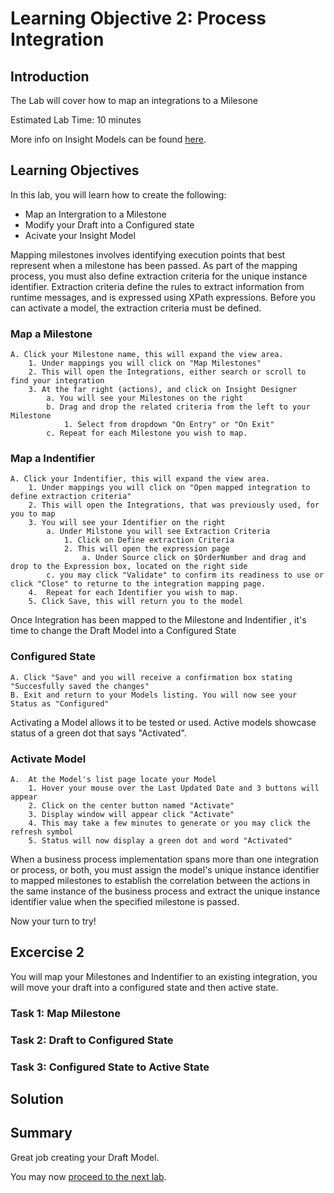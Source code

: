 # Learning Objective 2: Process Integration

## Introduction
The Lab will cover how to map an integrations to a Milesone

Estimated Lab Time: 10 minutes

More info on Insight Models can be found [here](https://docs.oracle.com/en/cloud/paas/integration-cloud/user-int-insight-oci/work-models-integration-insight.html).

## Learning Objectives
In this lab, you will learn how to create the following:
- Map an Intergration to a Milestone
- Modify your Draft into a Configured state
- Acivate your Insight Model

Mapping milestones involves identifying execution points that best represent when a milestone has been passed. 
As part of the mapping process, you must also define extraction criteria for the unique instance identifier. Extraction criteria define the rules to extract information from runtime messages, and is expressed using XPath expressions. Before you can activate a model, the extraction criteria must be defined. 
### Map a Milestone
    A. Click your Milestone name, this will expand the view area.   
        1. Under mappings you will click on "Map Milestones" 
        2. This will open the Integrations, either search or scroll to find your integration
        3. At the far right (actions), and click on Insight Designer
            a. You will see your Milestones on the right
            b. Drag and drop the related criteria from the left to your Milestone
                1. Select from dropdown "On Entry" or "On Exit"
            c. Repeat for each Milestone you wish to map.
### Map a Indentifier
    A. Click your Indentifier, this will expand the view area.   
        1. Under mappings you will click on "Open mapped integration to define extraction criteria" 
        2. This will open the Integrations, that was previously used, for you to map 
        3. You will see your Identifier on the right
            a. Under Milstone you will see Extraction Criteria
                1. Click on Define extraction Criteria
                2. This will open the expression page
                    a. Under Source click on $OrderNumber and drag and drop to the Expression box, located on the right side 
            c. you may click "Validate" to confirm its readiness to use or click "Close" to returne to the integration mapping page.
        4.  Repeat for each Identifier you wish to map.
        5. Click Save, this will return you to the model
        
Once Integration has been mapped to the Milestone and Indentifier , it's time to change the Draft Model into a Configured State <br />
### Configured State

    A. Click "Save" and you will receive a confirmation box stating "Succesfully saved the changes"
    B. Exit and return to your Models listing. You will now see your Status as "Configured"

Activating a Model allows it to be tested or used. Active models showcase status of a green dot that says "Activated". <br />
### Activate Model

    A.  At the Model's list page locate your Model
        1. Hover your mouse over the Last Updated Date and 3 buttons will appear
        2. Click on the center button named "Activate"
        3. Display window will appear click "Activate"
        4. This may take a few minutes to generate or you may click the refresh symbol
        5. Status will now display a green dot and word "Activated"

When a business process implementation spans more than one integration or process, or both, you must assign the model's unique instance identifier to mapped milestones to establish the correlation between the actions in the same instance of the business process and extract the unique instance identifier value when the specified milestone is passed. <br />

Now your turn to try!

## Excercise 2
 You will map your Milestones and Indentifier to an existing integration, you will move your draft into a configured state and then active state. 

### Task 1: Map Milestone


     
### Task 2: Draft to Configured State

    
### Task 3: Configured State to Active State


## Solution



## Summary
Great job creating your Draft Model.<br />

You may now [proceed to the next lab](#next).
